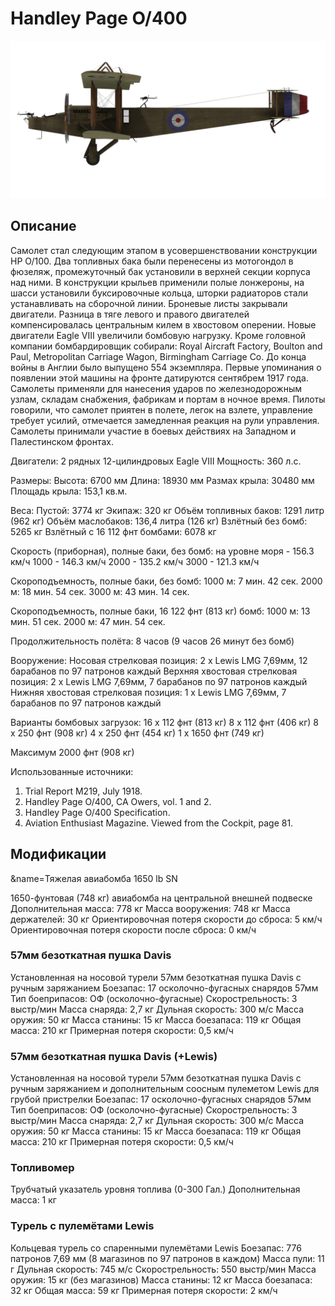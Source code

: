 # Handley Page O/400

![handleypage400](../images/handleypage400.png)

## Описание

Самолет стал следующим этапом в усовершенствовании конструкции HP O/100. Два топливных бака были перенесены из мотогондол в фюзеляж, промежуточный бак установили в верхней секции корпуса над ними. В конструкции крыльев применили полые лонжероны, на шасси установили буксировочные кольца, шторки радиаторов стали устанавливать на сборочной линии. Броневые листы закрывали двигатели. Разница в тяге левого и правого двигателей компенсировалась центральным килем в хвостовом оперении. Новые двигатели Eagle VIII увеличили бомбовую нагрузку. Кроме головной компании бомбардировщик собирали: Royal Aircraft Factory, Boulton and Paul, Metropolitan Carriage Wagon, Birmingham Carriage Co. До конца войны в Англии было выпущено 554 экземпляра.
Первые упоминания о появлении этой машины на фронте датируются сентябрем 1917 года. Самолеты применяли для нанесения ударов по железнодорожным узлам, складам снабжения, фабрикам и портам в ночное время. Пилоты говорили, что самолет приятен в полете, легок на взлете, управление требует усилий, отмечается замедленная реакция на рули управления.
Самолеты принимали участие в боевых действиях на Западном и Палестинском фронтах.


Двигатели: 2 рядных 12-цилиндровых Eagle VIII
Мощность: 360 л.с.

Размеры:
Высота: 6700 мм
Длина: 18930 мм
Размах крыла: 30480 мм
Площадь крыла: 153,1 кв.м.

Веса:
Пустой: 3774 кг 
Экипаж: 320 кг
Объём топливных баков: 1291 литр (962 кг)
Объём маслобаков: 136,4 литра (126 кг)
Взлётный без бомб: 5265 кг
Взлётный с 16 112 фнт бомбами: 6078 кг

Скорость (приборная), полные баки, без бомб:
на уровне моря - 156.3 км/ч
1000 - 146.3 км/ч
2000 - 135.2 км/ч
3000 - 121.3 км/ч

Скороподъемность, полные баки, без бомб:
1000 м: 7 мин. 42 сек.
2000 м: 18 мин. 54 сек.
3000 м: 43 мин. 14 сек.

Скороподъемность, полные баки, 16 122 фнт (813 кг) бомб:
1000 м: 13 мин. 51 сек.
2000 м: 47 мин. 54 сек.

Продолжительность полёта: 8 часов (9 часов 26 минут без бомб)

Вооружение:
Носовая стрелковая позиция: 2 х Lewis LMG 7,69мм, 12 барабанов по 97 патронов каждый
Верхняя хвостовая стрелковая позиция: 2 х Lewis LMG 7,69мм, 7 барабанов по 97 патронов каждый
Нижняя хвостовая стрелковая позиция: 1 х Lewis LMG 7,69мм, 7 барабанов по 97 патронов каждый

Варианты бомбовых загрузок:
16 x 112 фнт (813 кг)
8 x 112 фнт (406 кг)
8 x 250 фнт (908 кг)
4 x 250 фнт (454 кг)
1 x 1650 фнт (749 кг)

Максимум 2000 фнт (908 кг)

Использованные источники:
1) Trial Report M219, July 1918.
2) Handley Page O/400, CA Owers, vol. 1 and 2.
3) Handley Page O/400 Specification.
4) Aviation Enthusiast Magazine. Viewed from the Cockpit, page 81.

## Модификации
&name=Тяжелая авиабомба 1650 lb SN

1650-фунтовая (748 кг) авиабомба на центральной внешней подвеске
Дополнительная масса: 778 кг
Масса вооружения: 748 кг
Масса держателей: 30 кг
Ориентировочная потеря скорости до сброса: 5 км/ч
Ориентировочная потеря скорости после сброса: 0 км/ч
### 57мм безоткатная пушка Davis

Установленная на носовой турели 57мм безоткатная пушка Davis с ручным заряжанием
Боезапас: 17 осколочно-фугасных снарядов 57мм
Тип боеприпасов: ОФ (осколочно-фугасные)
Скорострельность: 3 выстр/мин
Масса снаряда: 2,7 кг
Дульная скорость: 300 м/с
Масса оружия: 50 кг
Масса станины: 15 кг
Масса боезапаса: 119 кг
Общая масса: 210 кг
Примерная потеря скорости: 0,5 км/ч
### 57мм безоткатная пушка Davis (+Lewis)

Установленная на носовой турели 57мм безоткатная пушка Davis с ручным заряжанием и дополнительным соосным пулеметом Lewis для грубой пристрелки
Боезапас: 17 осколочно-фугасных снарядов 57мм
Тип боеприпасов: ОФ (осколочно-фугасные)
Скорострельность: 3 выстр/мин
Масса снаряда: 2,7 кг
Дульная скорость: 300 м/с
Масса оружия: 50 кг
Масса станины: 15 кг
Масса боезапаса: 119 кг
Общая масса: 210 кг
Примерная потеря скорости: 0,5 км/ч
### Топливомер

Трубчатый указатель уровня топлива (0-300 Гал.)
Дополнительная масса: 1 кг

### Турель с пулемётами Lewis

Кольцевая турель со спаренными пулемётами Lewis
Боезапас: 776 патронов 7,69 мм (8 магазинов по 97 патронов в каждом)
Масса пули: 11 г
Дульная скорость: 745 м/с
Скорострельность: 550 выстр/мин
Масса оружия: 15 кг (без магазинов)
Масса станины: 12 кг
Масса боезапаса: 32 кг
Общая масса: 59 кг
Примерная потеря скорости: 2 км/ч